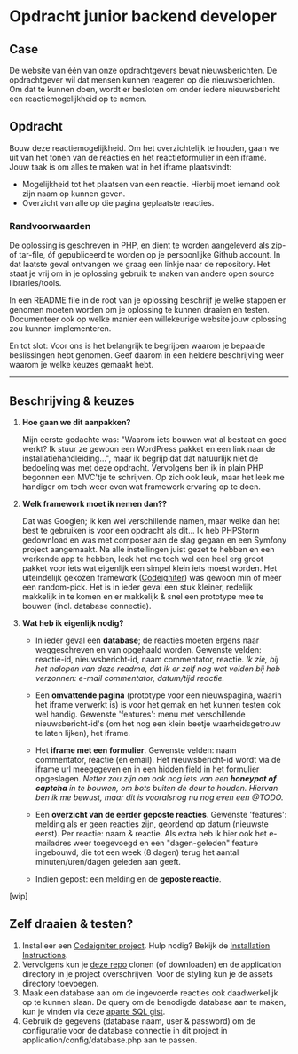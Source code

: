 # Opdracht junior backend developer

## Case
De website van één van onze opdrachtgevers bevat nieuwsberichten. De opdrachtgever wil dat mensen kunnen reageren op die nieuwsberichten. Om dat te kunnen doen, wordt er besloten om onder iedere nieuwsbericht een reactiemogelijkheid op te nemen.

## Opdracht
Bouw deze reactiemogelijkheid. Om het overzichtelijk te houden, gaan we uit van het tonen van de reacties en het reactieformulier in een iframe. Jouw taak is om alles te maken wat in het iframe plaatsvindt:
- Mogelijkheid tot het plaatsen van een reactie. Hierbij moet iemand ook zijn naam op kunnen geven.
- Overzicht van alle op die pagina geplaatste reacties.

### Randvoorwaarden
De oplossing is geschreven in PHP, en dient te worden aangeleverd als zip- of tar-file, óf gepubliceerd te worden op je persoonlijke Github account. In dat laatste geval ontvangen we graag een linkje naar de repository. Het staat je vrij om in je oplossing gebruik te maken van andere open source libraries/tools.

In een README file in de root van je oplossing beschrijf je welke stappen er genomen moeten worden om je oplossing te kunnen draaien en testen.
Documenteer ook op welke manier een willekeurige website jouw oplossing zou kunnen implementeren.

En tot slot: Voor ons is het belangrijk te begrijpen waarom je bepaalde beslissingen hebt genomen. Geef daarom in een heldere beschrijving weer waarom je welke keuzes gemaakt hebt.

---
## Beschrijving & keuzes

1. **Hoe gaan we dit aanpakken?**

   Mijn eerste gedachte was: "Waarom iets bouwen wat al bestaat en goed werkt? Ik stuur ze gewoon een WordPress pakket en een link naar de installatiehandleiding...", maar ik begrijp dat dat natuurlijk niet de bedoeling was met deze opdracht.
   Vervolgens ben ik in plain PHP begonnen een MVC'tje te schrijven. Op zich ook leuk, maar het leek me handiger om toch weer even wat framework ervaring op te doen.

2. **Welk framework moet ik nemen dan??**

   Dat was Googlen; ik ken wel verschillende namen, maar welke dan het best te gebruiken is voor een opdracht als dit... Ik heb PHPStorm gedownload en was met composer aan de slag gegaan en een Symfony project aangemaakt. Na alle instellingen juist gezet te hebben en een werkende app te hebben, leek het me toch wel een heel erg groot pakket voor iets wat eigenlijk een simpel klein iets moest worden.
   Het uiteindelijk gekozen framework ([Codeigniter](https://codeigniter.com)) was gewoon min of meer een random-pick. Het is in ieder geval een stuk kleiner, redelijk makkelijk in te komen en er makkelijk & snel een prototype mee te bouwen (incl. database connectie).

3. **Wat heb ik eigenlijk nodig?**

   - In ieder geval een **database**; de reacties moeten ergens naar weggeschreven en van opgehaald worden.
      Gewenste velden: reactie-id, nieuwsbericht-id, naam commentator, reactie.
      *Ik zie, bij het nalopen van deze readme, dat ik er zelf nog wat velden bij heb verzonnen: e-mail commentator, datum/tijd reactie.*

   - Een **omvattende pagina** (prototype voor een nieuwspagina, waarin het iframe verwerkt is) is voor het gemak en het kunnen testen ook wel handig.
      Gewenste 'features': menu met verschillende nieuwsbericht-id's (om het nog een klein beetje waarheidsgetrouw te laten lijken), het iframe.

   - Het **iframe met een formulier**.
      Gewenste velden: naam commentator, reactie (en email). Het nieuwsbericht-id wordt via de iframe url meegegeven en in een hidden field in het formulier opgeslagen.
      *Netter zou zijn om ook nog iets van een **honeypot of captcha** in te bouwen, om bots buiten de deur te houden. Hiervan ben ik me bewust, maar dit is vooralsnog nu nog even een @TODO.*

   - Een **overzicht van de eerder geposte reacties**.
      Gewenste 'features': melding als er geen reacties zijn, geordend op datum (nieuwste eerst).
      Per reactie: naam & reactie. Als extra heb ik hier ook het e-mailadres weer toegevoegd en een "dagen-geleden" feature ingebouwd, die tot een week (8 dagen) terug het aantal minuten/uren/dagen geleden aan geeft.

   - Indien gepost: een melding en de **geposte reactie**.

[wip]

## Zelf draaien & testen?
1. Installeer een [Codeigniter project](https://github.com/bcit-ci/CodeIgniter). Hulp nodig? Bekijk de [Installation Instructions](https://codeigniter.com/user_guide/installation/index.html).
2. Vervolgens kun je [deze repo](https://github.com/5A5K1A/zichtnieuws) clonen (of downloaden) en de application directory in je project overschrijven. Voor de styling kun je de assets directory toevoegen.
3. Maak een database aan om de ingevoerde reacties ook daadwerkelijk op te kunnen slaan. De query om de benodigde database aan te maken, kun je vinden via deze [aparte SQL gist](https://gist.github.com/5A5K1A/eb0d42413e3c8b2c0bcc9cb00609d59e).
4. Gebruik de gegevens (database naam, user & password) om de configuratie voor de database connectie in dit project in application/config/database.php aan te passen.
